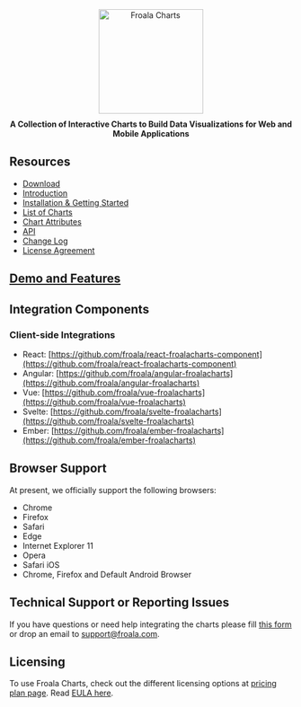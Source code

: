 <p align="center">
    <a href="https://froala.com/charts/" target="_blank"><img src="https://staging.froala.com/wp-content/uploads/2019/10/froala.svg" width="186px" alt="Froala Charts" style="padding: 10px;"></a>
    <br>
    <b>A Collection of Interactive Charts to Build Data Visualizations for Web and Mobile Applications</b>
</p>

## Resources

- [Download](https://froala.com/charts/download/)
- [Introduction](https://froala.com/charts/docs/)
- [Installation & Getting Started](https://froala.com/charts/docs/overview/)
- [List of Charts](https://froala.com/charts/docs/list-of-charts/)
- [Chart Attributes](https://froala.com/charts/docs/pie-attr/)
- [API](https://froala.com/charts/docs/api/options/)
- [Change Log](https://froala.com/charts/docs/change-log/)
- [License Agreement](https://www.ideracorp.com/Legal/Froala/FroalaChartsLicenseAgreement)

## [Demo and Features](https://staging.froala.com/charts/tour/)

## Integration Components
### Client-side Integrations

- React: [https://github.com/froala/react-froalacharts-component](https://github.com/froala/react-froalacharts-component)
- Angular: [https://github.com/froala/angular-froalacharts](https://github.com/froala/angular-froalacharts)
- Vue: [https://github.com/froala/vue-froalacharts](https://github.com/froala/vue-froalacharts)
- Svelte: [https://github.com/froala/svelte-froalacharts](https://github.com/froala/svelte-froalacharts)
- Ember: [https://github.com/froala/ember-froalacharts](https://github.com/froala/ember-froalacharts)

## Browser Support
At present, we officially support the following browsers:

- Chrome
- Firefox
- Safari
- Edge
- Internet Explorer 11
- Opera
- Safari iOS
- Chrome, Firefox and Default Android Browser

## Technical Support or Reporting Issues
If you have questions or need help integrating the charts please fill <a href="https://froala.com/charts/contact/" target="_blank">this form</a> or drop an email to <a href="mailto:support@froala.com">support@froala.com</a>.

## Licensing
To use Froala Charts, check out the different licensing options at <a href="https://froala.com/charts/pricing/" target="_blank">pricing plan page</a>. Read <a href="https://www.ideracorp.com/Legal/Froala/FroalaChartsLicenseAgreement" target="_blank">EULA here</a>.